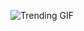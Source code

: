 ![Trending GIF](https://media1.giphy.com/media/2jMtpIi8mhE8ctiMtK/giphy.gif?cid=8bb21772ylfro701qdxc3dojmxa0uuv07mmonhh7hwkdj3dy&ep=v1_gifs_search&rid=giphy.gif&ct=g)
